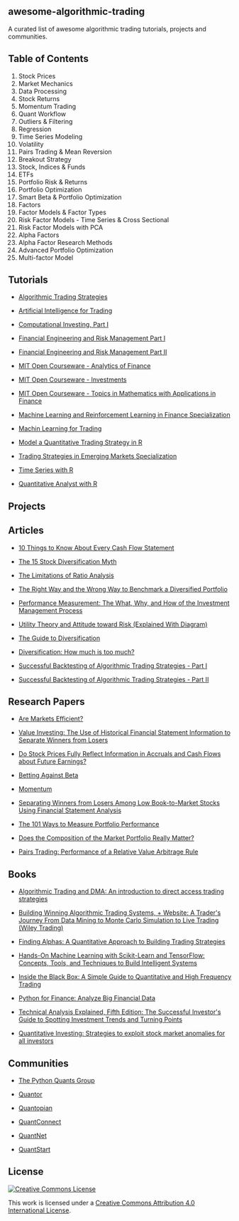 ## awesome-algorithmic-trading

A curated list of awesome algorithmic trading tutorials, projects and communities.

## Table of Contents

1. Stock Prices
2. Market Mechanics
3. Data Processing
4. Stock Returns
5. Momentum Trading
6. Quant Workflow
7. Outliers & Filtering
8. Regression
9. Time Series Modeling
10. Volatility
11. Pairs Trading & Mean Reversion
12. Breakout Strategy
13. Stock, Indices & Funds
14. ETFs
15. Portfolio Risk & Returns
16. Portfolio Optimization
17. Smart Beta & Portfolio Optimization
18. Factors
19. Factor Models & Factor Types
20. Risk Factor Models - Time Series & Cross Sectional
21. Risk Factor Models with PCA
22. Alpha Factors
23. Alpha Factor Research Methods
24. Advanced Portfolio Optimization
25. Multi-factor Model

## Tutorials
- [Algorithmic Trading Strategies](https://www.experfy.com/training/courses/algorithmic-trading-strategies)

- [Artificial Intelligence for Trading](https://www.udacity.com/course/ai-for-trading--nd880)

- [Computational Investing, Part I](https://www.coursera.org/learn/computational-investing)

- [Financial Engineering and Risk Management Part I](https://www.coursera.org/learn/financial-engineering-1/)

- [Financial Engineering and Risk Management Part II](https://www.coursera.org/learn/financial-engineering-2/)

- [MIT Open Courseware - Analytics of Finance](https://ocw.mit.edu/courses/sloan-school-of-management/15-450-analytics-of-finance-fall-2010/)

- [MIT Open Courseware - Investments](https://ocw.mit.edu/courses/sloan-school-of-management/15-433-investments-spring-2003/)

- [MIT Open Courseware - Topics in Mathematics with Applications in Finance](https://ocw.mit.edu/courses/mathematics/18-s096-topics-in-mathematics-with-applications-in-finance-fall-2013/)

- [Machine Learning and Reinforcement Learning in Finance Specialization](https://www.coursera.org/specializations/machine-learning-reinforcement-finance)

- [Machin Learning for Trading](https://www.udacity.com/course/machine-learning-for-trading--ud501)

- [Model a Quantitative Trading Strategy in R](https://www.datacamp.com/courses/model-a-quantitative-trading-strategy-in-r/)

- [Trading Strategies in Emerging Markets Specialization](https://www.coursera.org/specializations/trading-strategy)

- [Time Series with R](https://www.datacamp.com/tracks/time-series-with-r)

- [Quantitative  Analyst with R](https://www.datacamp.com/tracks/quantitative-analyst-with-r)


## Projects

## Articles

- [10 Things to Know About Every Cash Flow Statement](https://investinganswers.com/education/financial-statement-analysis/10-things-know-about-every-cash-flow-statement-1023)

- [The 15 Stock Diversification Myth](http://www.efficientfrontier.com/ef/900/15st.htm)

- [The Limitations of Ratio Analysis](https://www.accountingtools.com/articles/what-are-the-limitations-of-ratio-analysis.html)

- [The Right Way and the Wrong Way to Benchmark a Diversified Portfolio](https://blog.wealthfront.com/benchmark-diversified-portfolio/)

- [Performance Measurement: The What, Why, and How of the Investment Management Process](https://blogs.cfainstitute.org/investor/2012/06/01/performance-measurement-and-attribution-the-what-why-and-how-of-the-investment-management-process/)

- [Utility Theory and Attitude toward Risk (Explained With Diagram)](http://www.economicsdiscussion.net/articles/utility-theory-and-attitude-toward-risk-explained-with-diagram/1384)

- [The Guide to Diversification](https://www.fidelity.com/viewpoints/investing-ideas/guide-to-diversification)

- [Diversification: How much is too much?](https://www.livemint.com/Money/dvv39OemfWlZ2zPB9RGobL/Diversification-How-much-is-too-much.html)

- [Successful Backtesting of Algorithmic Trading Strategies - Part I](https://www.quantstart.com/articles/Successful-Backtesting-of-Algorithmic-Trading-Strategies-Part-I)

- [Successful Backtesting of Algorithmic Trading Strategies - Part II](https://www.quantstart.com/articles/Successful-Backtesting-of-Algorithmic-Trading-Strategies-Part-II)

## Research Papers

- [Are Markets Efficient?](http://review.chicagobooth.edu/economics/2016/video/are-markets-efficient)

- [Value Investing: The Use of Historical Financial Statement Information to Separate Winners from Losers](https://www.chicagobooth.edu/~/media/FE874EE65F624AAEBD0166B1974FD74D.pdf)

- [Do Stock Prices Fully Reflect Information in Accruals and Cash Flows about Future Earnings?](http://econ.au.dk/fileadmin/Economics_Business/Education/Summer_University_2012/6308_Advanced_Financial_Accounting/Advanced_Financial_Accounting/2/Sloan_1996_TAR.pdf)

- [Betting Against Beta](http://pages.stern.nyu.edu/~lpederse/papers/BettingAgainstBeta.pdf)

- [Momentum](https://papers.ssrn.com/sol3/papers.cfm?abstract_id=299107)

- [Separating Winners from Losers Among Low Book-to-Market Stocks Using Financial Statement Analysis](https://papers.ssrn.com/sol3/papers.cfm?abstract_id=403180)

- [The 101 Ways to Measure Portfolio Performance](https://papers.ssrn.com/sol3/papers.cfm?abstract_id=1326076)

- [Does the Composition of the Market Portfolio Really Matter?](https://faculty.mccombs.utexas.edu/keith.brown/Research/JPM-12.87.pdf)

- [Pairs Trading: Performance of a Relative Value Arbitrage Rule](https://papers.ssrn.com/sol3/papers.cfm?abstract_id=141615)

## Books
- [Algorithmic Trading and DMA: An introduction to direct access trading strategies](https://www.amazon.com/gp/product/0956399207/ref=as_li_tf_tl?ie=UTF8&camp=1789&creative=9325&creativeASIN=0956399207&linkCode=as2&tag=quant0f-20)

- [Building Winning Algorithmic Trading Systems, + Website: A Trader's Journey From Data Mining to Monte Carlo Simulation to Live Trading (Wiley Trading)](https://www.amazon.com/Building-Winning-Algorithmic-Trading-Systems/dp/1118778987/ref=sr_1_1?s=books&ie=UTF8&qid=1538798383&sr=1-1&keywords=Building+Winning+Algorithmic+Trading+Systems%2C+%2B+Website%3A+A+Trader%27s+Journey+From+Data+Mining+to+Monte+Carlo+Simulation+to+Live+Trading+%28Wiley+Trading)

- [Finding Alphas: A Quantitative Approach to Building Trading Strategies](https://www.amazon.com/Finding-Alphas-Quantitative-Approach-Strategies/dp/1119057868/ref=sr_1_1?ie=UTF8&qid=1538798212&sr=8-1&keywords=finding+alpha)

- [Hands-On Machine Learning with Scikit-Learn and TensorFlow: Concepts, Tools, and Techniques to Build Intelligent Systems](https://www.amazon.com/Hands-Machine-Learning-Scikit-Learn-TensorFlow/dp/1491962291/ref=sr_1_1?ie=UTF8&qid=1538798436&sr=8-1&keywords=hands+on+machine+learning+with+scikit-learn+and+tensorflow)

- [Inside the Black Box: A Simple Guide to Quantitative and High Frequency Trading](https://www.amazon.com/Inside-Black-Box-Quantitative-Frequency-ebook/dp/B00BZ9WAVW)

- [Python for Finance: Analyze Big Financial Data](https://www.amazon.com/Python-Finance-Mastering-Data-Driven/dp/1492024333/ref=sr_1_4?ie=UTF8&qid=1538798406&sr=8-4&keywords=python+for+finance)


- [Technical Analysis Explained, Fifth Edition: The Successful Investor's Guide to Spotting Investment Trends and Turning Points](https://www.amazon.com/Technical-Analysis-Explained-Fifth-Successful-ebook/dp/B00H878Q2W)

- [Quantitative Investing: Strategies to exploit stock market anomalies for all investors](https://www.amazon.com/Quantitative-Investing-Strategies-anomalies-investors/dp/0857193007/ref=tmm_pap_swatch_0?_encoding=UTF8&qid=&sr=)

## Communities
- [The Python Quants Group](http://tpq.io/)

- [Quantor](https://quantor.co/)

- [Quantopian](https://www.quantopian.com/home)

- [QuantConnect](https://www.quantconnect.com/)

- [QuantNet](https://quantnet.com/courses/)

- [QuantStart](https://www.quantstart.com/)


## License

[![Creative Commons License](http://i.creativecommons.org/l/by/4.0/88x31.png)](https://creativecommons.org/licenses/by/4.0/)

This work is licensed under a [Creative Commons Attribution 4.0 International License](http://creativecommons.org/licenses/by/4.0/).
